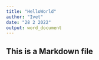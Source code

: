 ```yaml
---
title: "HelloWorld"
author: "Ivet"
date: "28 2 2022"
output: word_document
---
```


## This is a Markdown file
